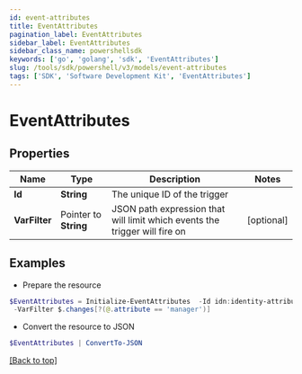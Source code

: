 ```yaml
---
id: event-attributes
title: EventAttributes
pagination_label: EventAttributes
sidebar_label: EventAttributes
sidebar_class_name: powershellsdk
keywords: ['go', 'golang', 'sdk', 'EventAttributes'] 
slug: /tools/sdk/powershell/v3/models/event-attributes
tags: ['SDK', 'Software Development Kit', 'EventAttributes']
---
```



# EventAttributes

## Properties

Name | Type | Description | Notes
------------ | ------------- | ------------- | -------------
**Id** |  **String** | The unique ID of the trigger | 
**VarFilter** |  Pointer to **String** | JSON path expression that will limit which events the trigger will fire on | [optional] 

## Examples

- Prepare the resource
```powershell
$EventAttributes = Initialize-EventAttributes  -Id idn:identity-attributes-changed `
 -VarFilter $.changes[?(@.attribute == 'manager')]
```

- Convert the resource to JSON
```powershell
$EventAttributes | ConvertTo-JSON
```


[[Back to top]](#) 

